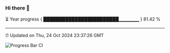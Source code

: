 ### Hi there 👋

⏳ Year progress { ████████████████████████▁▁▁▁▁▁ } 81.42 %

---

⏰ Updated on Thu, 24 Oct 2024 23:37:26 GMT

![Progress Bar CI](https://github.com/IshwaranRudhara/GIT-ACTION/workflows/Progress%20Bar%20CI/badge.svg)
